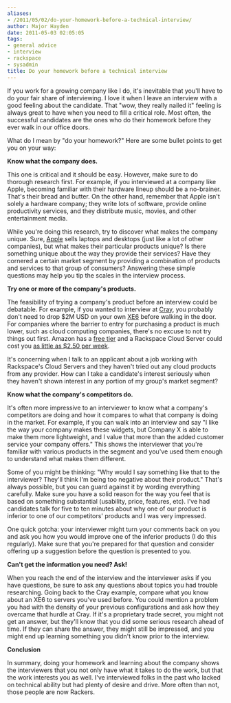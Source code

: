 ```yaml
---
aliases:
- /2011/05/02/do-your-homework-before-a-technical-interview/
author: Major Hayden
date: 2011-05-03 02:05:05
tags:
- general advice
- interview
- rackspace
- sysadmin
title: Do your homework before a technical interview
---
```


If you work for a growing company like I do, it's inevitable that you'll have to do your fair share of interviewing. I love it when I leave an interview with a good feeling about the candidate. That "wow, they really nailed it" feeling is always great to have when you need to fill a critical role. Most often, the successful candidates are the ones who do their homework before they ever walk in our office doors.

What do I mean by "do your homework?" Here are some bullet points to get you on your way:

**Know what the company does.**

This one is critical and it should be easy. However, make sure to do thorough research first. For example, if you interviewed at a company like Apple, becoming familiar with their hardware lineup should be a no-brainer. That's their bread and butter. On the other hand, remember that Apple isn't solely a hardware company; they write lots of software, provide online productivity services, and they distribute music, movies, and other entertainment media.

While you're doing this research, try to discover what makes the company unique. Sure, [Apple][1] sells laptops and desktops (just like a lot of other companies), but what makes their particular products unique? Is there something unique about the way they provide their services? Have they cornered a certain market segment by providing a combination of products and services to that group of consumers? Answering these simple questions may help you tip the scales in the interview process.

**Try one or more of the company's products.**

The feasibility of trying a company's product before an interview could be debatable. For example, if you wanted to interview at [Cray][2], you probably don't need to drop $2M USD on your own [XE6][3] before walking in the door. For companies where the barrier to entry for purchasing a product is much lower, such as cloud computing companies, there's no excuse to not try things out first. Amazon has a [free tier][4] and a Rackspace Cloud Server could cost you [as little as $2.50 per week][5].

It's concerning when I talk to an applicant about a job working with Rackspace's Cloud Servers and they haven't tried out any cloud products from any provider. How can I take a candidate's interest seriously when they haven't shown interest in any portion of my group's market segment?

**Know what the company's competitors do.**

It's often more impressive to an interviewer to know what a company's competitors are doing and how it compares to what that company is doing in the market. For example, if you can walk into an interview and say "I like the way your company makes these widgets, but Company X is able to make them more lightweight, and I value that more than the added customer service your company offers." This shows the interviewer that you're familiar with various products in the segment and you've used them enough to understand what makes them different.

Some of you might be thinking: "Why would I say something like that to the interviewer? They'll think I'm being too negative about their product." That's always possible, but you can guard against it by wording everything carefully. Make sure you have a solid reason for the way you feel that is based on something substantial (usability, price, features, etc). I've had candidates talk for five to ten minutes about why one of our product is inferior to one of our competitors' products and I was very impressed.

One quick gotcha: your interviewer might turn your comments back on you and ask you how you would improve one of the inferior products (I do this regularly). Make sure that you're prepared for that question and consider offering up a suggestion before the question is presented to you.

**Can't get the information you need? Ask!**

When you reach the end of the interview and the interviewer asks if you have questions, be sure to ask any questions about topics you had trouble researching. Going back to the Cray example, compare what you know about an XE6 to servers you've used before. You could mention a problem you had with the density of your previous configurations and ask how they overcame that hurdle at Cray. If it's a proprietary trade secret, you might not get an answer, but they'll know that you did some serious research ahead of time. If they can share the answer, they might still be impressed, and you might end up learning something you didn't know prior to the interview.

**Conclusion**

In summary, doing your homework and learning about the company shows the interviewers that you not only have what it takes to do the work, but that the work interests you as well. I've interviewed folks in the past who lacked on technical ability but had plenty of desire and drive. More often than not, those people are now Rackers.

 [1]: http://www.apple.com/
 [2]: http://cray.com/
 [3]: http://www.cray.com/Products/XE/Systems.aspx
 [4]: http://aws.amazon.com/free/
 [5]: http://www.rackspace.com/cloud/cloud_hosting_products/servers/pricing/